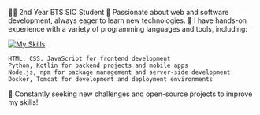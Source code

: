 👩‍💻 2nd Year BTS SIO Student
🔧 Passionate about web and software development, always eager to learn new technologies.
🌱 I have hands-on experience with a variety of programming languages and tools, including:

[![My Skills](https://skillicons.dev/icons?i=js,html,css,py,kotlin,nodejs,npm,docker,tomcat)](https://skillicons.dev)

    HTML, CSS, JavaScript for frontend development
    Python, Kotlin for backend projects and mobile apps
    Node.js, npm for package management and server-side development
    Docker, Tomcat for development and deployment environments

🚀 Constantly seeking new challenges and open-source projects to improve my skills!
